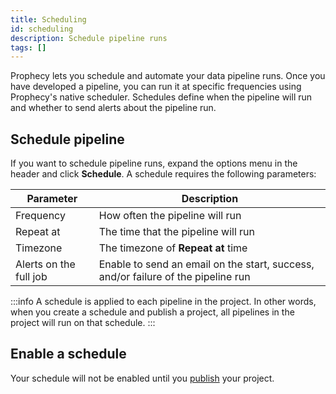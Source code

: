 ```yaml
---
title: Scheduling
id: scheduling
description: Schedule pipeline runs
tags: []
---
```


Prophecy lets you schedule and automate your data pipeline runs. Once you have developed a pipeline, you can run it at specific frequencies using Prophecy's native scheduler. Schedules define when the pipeline will run and whether to send alerts about the pipeline run.

## Schedule pipeline

If you want to schedule pipeline runs, expand the options menu in the header and click **Schedule**. A schedule requires the following parameters:

| Parameter              | Description                                                                       |
| ---------------------- | --------------------------------------------------------------------------------- |
| Frequency              | How often the pipeline will run                                                   |
| Repeat at              | The time that the pipeline will run                                               |
| Timezone               | The timezone of **Repeat at** time                                                |
| Alerts on the full job | Enable to send an email on the start, success, and/or failure of the pipeline run |

:::info
A schedule is applied to each pipeline in the project. In other words, when you create a schedule and publish a project, all pipelines in the project will run on that schedule.
:::

## Enable a schedule

Your schedule will not be enabled until you [publish](docs/analysts/development/version-control/version-control.md) your project.
